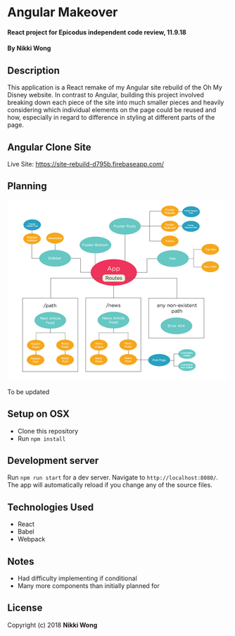 # Angular Makeover

#### React project for Epicodus independent code review, 11.9.18

#### By Nikki Wong

## Description

This application is a React remake of my Angular site rebuild of the Oh My Disney website. In contrast to Angular, building this project involved breaking down each piece of the site into much smaller pieces and heavily considering which individual elements on the page could be reused and how, especially in regard to difference in styling at different parts of the page.

## Angular Clone Site

Live Site: https://site-rebuild-d795b.firebaseapp.com/

## Planning
<img src="./src/assets/images/updated_components-01.png">

To be updated

## Setup on OSX

* Clone this repository
* Run `npm install`

## Development server

Run `npm run start` for a dev server. Navigate to `http://localhost:8080/`. The app will automatically reload if you change any of the source files.

## Technologies Used

* React
* Babel
* Webpack

## Notes
* Had difficulty implementing if conditional
* Many more components than initially planned for

## License

Copyright (c) 2018 **Nikki Wong**
